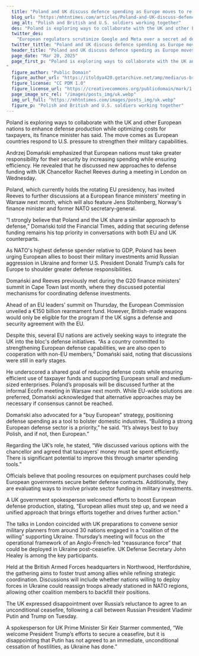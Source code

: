 ```yaml
---
  title: "Poland and UK discuss defence spending as Europe moves to re-arm"
  blog_url: "https:/mhtntimes.com/articles/Poland-and-UK-discuss-defence-spending-as-Europe-moves-to-re-arm"
  img_alt: "Polish and British and U.S. soldiers working together"
  des: "Poland is exploring ways to collaborate with the UK and other European nations to enhance defense production while optimizing costs for taxpayers, its finance minister has said. The move comes as European countries respond to U.S. pressure to strengthen their military capabilities."
  twitter_des:
    "European regulators scrutinize Google and Meta over a secret ad deal targeting minors, raising privacy concerns and prompting policy changes amid increasing antitrust pressures."
  twitter_tittle: "Poland and UK discuss defence spending as Europe moves to re-arm"
  header_title: "Poland and UK discuss defence spending as Europe moves to re-arm"
  page_date: "Mar 20, 2025"
  page_first_p: "Poland is exploring ways to collaborate with the UK and other European nations to enhance defense production while optimizing costs for taxpayers, its finance minister has said. The move comes as European countries respond to U.S. pressure to strengthen their military capabilities.
"
  figure_author: "Public Domain"
  figure_author_url: "https://itoldya420.getarchive.net/amp/media/us-british-and-polish-soldiers-work-together-to-b39910"
  figure_license: "CC PDM 1.0"
  figure_license_url: "https://creativecommons.org/publicdomain/mark/1.0/"
  page_image_src_rel: "/images/posts_img/uk.webp"
  img_url_full: "https://mhtntimes.com/images/posts_img/uk.webp"
  figure_p: "Polish and British and U.S. soldiers working together"
---
```


Poland is exploring ways to collaborate with the UK and other European nations to enhance defense production while optimizing costs for taxpayers, its finance minister has said. The move comes as European countries respond to U.S. pressure to strengthen their military capabilities.

Andrzej Domański emphasized that European nations must take greater responsibility for their security by increasing spending while ensuring efficiency. He revealed that he discussed new approaches to defense funding with UK Chancellor Rachel Reeves during a meeting in London on Wednesday.

Poland, which currently holds the rotating EU presidency, has invited Reeves to further discussions at a European finance ministers' meeting in Warsaw next month, which will also feature Jens Stoltenberg, Norway's finance minister and former NATO secretary-general.

“I strongly believe that Poland and the UK share a similar approach to defense,” Domański told the Financial Times, adding that securing defense funding remains his top priority in conversations with both EU and UK counterparts.

As NATO's highest defense spender relative to GDP, Poland has been urging European allies to boost their military investments amid Russian aggression in Ukraine and former U.S. President Donald Trump’s calls for Europe to shoulder greater defense responsibilities.

Domański and Reeves previously met during the G20 finance ministers' summit in Cape Town last month, where they discussed potential mechanisms for coordinating defense investments.

Ahead of an EU leaders' summit on Thursday, the European Commission unveiled a €150 billion rearmament fund. However, British-made weapons would only be eligible for the program if the UK signs a defense and security agreement with the EU.

Despite this, several EU nations are actively seeking ways to integrate the UK into the bloc's defense initiatives. “As a country committed to strengthening European defense capabilities, we are also open to cooperation with non-EU members,” Domański said, noting that discussions were still in early stages.

He underscored a shared goal of reducing defense costs while ensuring efficient use of taxpayer funds and supporting European small and medium-sized enterprises. Poland’s proposals will be discussed further at the informal Ecofin meeting in Warsaw next month. While EU-wide solutions are preferred, Domański acknowledged that alternative approaches may be necessary if consensus cannot be reached.

Domański also advocated for a "buy European" strategy, positioning defense spending as a tool to bolster domestic industries. “Building a strong European defense sector is a priority,” he said. “It’s always best to buy Polish, and if not, then European.”

Regarding the UK’s role, he stated, “We discussed various options with the chancellor and agreed that taxpayers’ money must be spent efficiently. There is significant potential to improve this through smarter spending tools.”

Officials believe that pooling resources on equipment purchases could help European governments secure better defense contracts. Additionally, they are evaluating ways to involve private sector funding in military investments.

A UK government spokesperson welcomed efforts to boost European defense production, stating, “European allies must step up, and we need a unified approach that brings efforts together and drives further action.”

The talks in London coincided with UK preparations to convene senior military planners from around 30 nations engaged in a “coalition of the willing” supporting Ukraine. Thursday’s meeting will focus on the operational framework of an Anglo-French-led “reassurance force” that could be deployed in Ukraine post-ceasefire. UK Defense Secretary John Healey is among the key participants.

Held at the British Armed Forces headquarters in Northwood, Hertfordshire, the gathering aims to foster trust among allies while refining strategic coordination. Discussions will include whether nations willing to deploy forces in Ukraine could reassign troops already stationed in NATO regions, allowing other coalition members to backfill their positions.

The UK expressed disappointment over Russia’s reluctance to agree to an unconditional ceasefire, following a call between Russian President Vladimir Putin and Trump on Tuesday.

A spokesperson for UK Prime Minister Sir Keir Starmer commented, “We welcome President Trump’s efforts to secure a ceasefire, but it is disappointing that Putin has not agreed to an immediate, unconditional cessation of hostilities, as Ukraine has done.”
